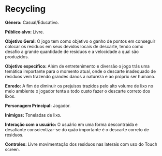 # Recycling
<p><b>Género:</b>
Casual/Educativo.</p>

<p><b>Público alvo:</b>
Livre.</p>

<p><b>Objetivo Geral:</b> 
O jogo tem como objetivo o ganho de pontos em conseguir colocar os residuos em seus devidos locais de descarte, tendo como desafio a grande quantidade de residuos e a velocidade a qual são produzidos.</p>

<p><b>Objetivo específico:</b>
Além de entretenimento e diversão o jogo trás uma temática importante para o momento atual, onde o descarte inadequado de residuos vem 
trazendo grandes danos a natureza e ao próprio ser humano.</p>
  
<p><b>Enredo:</b>
A fim de diminuir os prejuisos trazidos pelo alto volume de lixo no meio ambiente o jogador tenta a todo custo fazer o descarte correto
dos lixos.</p>
  
<p><b>Personagem Principal:</b>
Jogador.</p>

<p><b>Inimigos:</b>
Toneladas de lixo.</p>

<p><b>Interação com o usuário:</b>
 O usuário em uma forma descontraida e desafiante conscientizar-se do quão importante é o descarte correto de residuos.

<p><b>Controles:</b>
 Livre movimentação dos residuos nas laterais com uso do Touch screen.</p>

